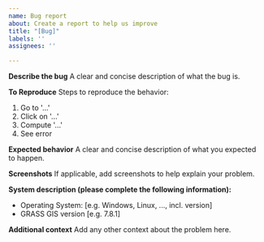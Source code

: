 ```yaml
---
name: Bug report
about: Create a report to help us improve
title: "[Bug]"
labels: ''
assignees: ''

---
```


**Describe the bug**
A clear and concise description of what the bug is.

**To Reproduce**
Steps to reproduce the behavior:

1. Go to '...'
2. Click on '...'
3. Compute '...'
4. See error

**Expected behavior**
A clear and concise description of what you expected to happen.

**Screenshots**
If applicable, add screenshots to help explain your problem.

**System description (please complete the following information):**

- Operating System: [e.g. Windows, Linux, ..., incl. version]
- GRASS GIS version [e.g. 7.8.1]

<!---

- details about further software components
    - run `g.version -rge` in a GRASS GIS terminal session or check in
      the GUI menu "Help > About"
--->

**Additional context**
Add any other context about the problem here.
